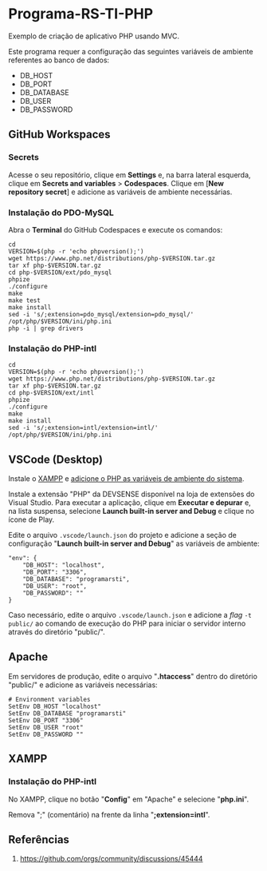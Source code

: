# Programa-RS-TI-PHP

Exemplo de criação de aplicativo PHP usando MVC.

Este programa requer a configuração das seguintes variáveis de ambiente referentes ao banco de dados:

* DB_HOST
* DB_PORT
* DB_DATABASE
* DB_USER
* DB_PASSWORD

## GitHub Workspaces

### Secrets

Acesse o seu repositório, clique em **Settings** e, na barra lateral esquerda, clique em **Secrets and variables** > **Codespaces**. Clique em [**New repository secret**] e adicione as variáveis de ambiente necessárias.

### Instalação do PDO-MySQL

Abra o **Terminal** do GitHub Codespaces e execute os comandos:

```
cd
VERSION=$(php -r 'echo phpversion();')
wget https://www.php.net/distributions/php-$VERSION.tar.gz
tar xf php-$VERSION.tar.gz 
cd php-$VERSION/ext/pdo_mysql
phpize
./configure
make
make test
make install
sed -i 's/;extension=pdo_mysql/extension=pdo_mysql/' /opt/php/$VERSION/ini/php.ini
php -i | grep drivers
```

### Instalação do PHP-intl

```
cd
VERSION=$(php -r 'echo phpversion();')
wget https://www.php.net/distributions/php-$VERSION.tar.gz
tar xf php-$VERSION.tar.gz 
cd php-$VERSION/ext/intl
phpize
./configure
make
make install
sed -i 's/;extension=intl/extension=intl/' /opt/php/$VERSION/ini/php.ini
```

## VSCode (Desktop)

Instale o [XAMPP](https://www.apachefriends.org/pt_br/index.html) e [adicione o PHP as variáveis de ambiente do sistema](https://www.youtube.com/watch?v=51IlfNzZVGo).

Instale a extensão "PHP" da DEVSENSE disponível na loja de extensões do Visual Studio. Para executar a aplicação, clique em **Executar e depurar** e, na lista suspensa, selecione **Launch built-in server and Debug** e clique no ícone de Play.

Edite o arquivo ``.vscode/launch.json`` do projeto e adicione a seção de configuração "**Launch built-in server and Debug**" as variáveis de ambiente:

```
"env": {
    "DB_HOST": "localhost",
    "DB_PORT": "3306",
    "DB_DATABASE": "programarsti",
    "DB_USER": "root",
    "DB_PASSWORD": ""
}
```

Caso necessário, edite o arquivo ``.vscode/launch.json`` e adicione a *flag* ``-t public/`` ao comando de execução do PHP para iniciar o servidor interno através do diretório "public/".

## Apache

Em servidores de produção, edite o arquivo "**.htaccess**" dentro do diretório "public/" e adicione as variáveis necessárias:

```
# Environment variables
SetEnv DB_HOST "localhost"
SetEnv DB_DATABASE "programarsti"
SetEnv DB_PORT "3306"
SetEnv DB_USER "root"
SetEnv DB_PASSWORD ""
```

## XAMPP

### Instalação do PHP-intl

No XAMPP, clique no botão "**Config**" em "Apache" e selecione "**php.ini**".

Remova ";" (comentário) na frente da linha "**;extension=intl**".

## Referências 

1. https://github.com/orgs/community/discussions/45444
